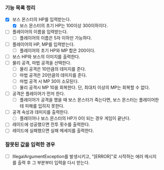 ### 기능 목록 정리

- [x] 보스 몬스터의 HP를 입력받는다.
    - [x] 보스 몬스터의 초기 HP는 100이상 300이하이다.
- [ ] 플레이어의 이름을 입력받는다.
    - [ ] 플레이어의 이름은 5자 이하만 가능하다.
- [ ] 플레이어의 HP, MP를 입력받는다.
    - [ ] 플레이어의 초기 HP와 MP 합은 200이다.
- [ ] 보스 HP와 보스의 이미지를 출력한다.
- [ ] 물리 공격, 마법 공격을 선택한다.
    - [ ] 물리 공격은 10만큼의 데미지를 준다.
    - [ ] 마법 공격은 20만큼의 데미지를 준다.
    - [ ] 마법 공격 시 MP 30이 소모된다.
    - [ ] 물리 공격시 MP 10을 회복한다. 단, 최대치 이상의 MP는 회복할 수 없다.
- [ ] 공격은 플레이어가 먼저 한다.
    - [ ] 플레이어가 공격을 했을 때 보스 몬스터가 죽는다면, 보스 몬스터는 플레이어한테 피해를 입히지 못한다.
- [ ] 공격 속성과 데미지를 출력한다.
    - [ ] 플레이어나 보스 몬스터의 HP가 0이 되는 경우 게임이 끝난다.
- [ ] 레이드에 성공했으면 전투 횟수를 출력한다.
- [ ] 레이드에 실패했으면 실패 메세지를 출력한다.

### 잘못된 값을 입력한 경우

- [ ] IllegalArgumentException를 발생시키고, "[ERROR]"로 시작하는 에러 메시지를 출력 후 그 부분부터 입력을 다시 받는다.
